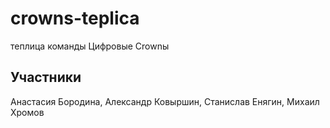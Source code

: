 # crowns-teplica

теплица команды Цифровые Crownы

## Участники
Анастасия Бородина, Александр Ковыршин, Станислав Енягин, Михаил Хромов
